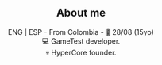 <h2 align='center'>About me</h2>
<p align='center'>
ENG | ESP - From Colombia - 🎂 28/08 (15yo) 
</br>💻 GameTest developer.
</br>💀 HyperCore founder.
</p>

<!--
**CibNumeritos/CibNumeritos** is a ✨ _special_ ✨ repository because its `README.md` (this file) appears on your GitHub profile.

Here are some ideas to get you started:

- 🔭 I’m currently working on ...
- 🌱 I’m currently learning ...
- 👯 I’m looking to collaborate on ...
- 🤔 I’m looking for help with ...
- 💬 Ask me about ...
- 📫 How to reach me: ...
- 😄 Pronouns: ...
- ⚡ Fun fact: ...
-->
